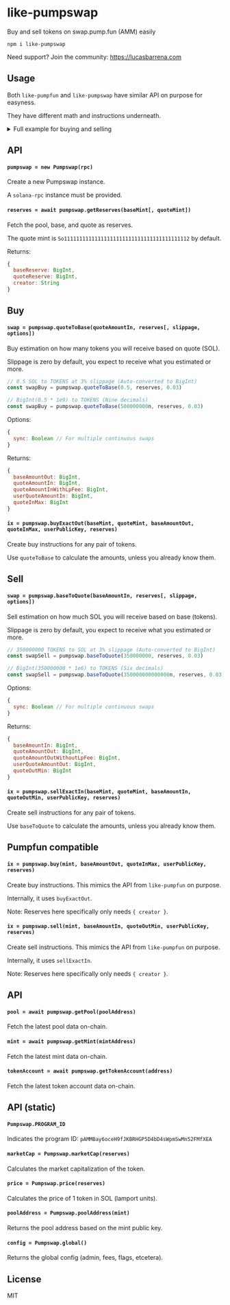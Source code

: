 # like-pumpswap

Buy and sell tokens on swap.pump.fun (AMM) easily

```
npm i like-pumpswap
```

Need support? Join the community: https://lucasbarrena.com

## Usage

Both `like-pumpfun` and `like-pumpswap` have similar API on purpose for easyness.

They have different math and instructions underneath.

<details>
<summary>Full example for buying and selling</summary>

Get mint reserves, estimate the swap, create instructions, sign, and send.

```js
const Pumpswap = require('like-pumpswap')
const SOL = require('like-solana')

const rpc = new SOL.RPC()
const pumpswap = new Pumpswap(rpc)

main()

async function main () {
  const baseMint = '2fWkVf417bfxEgUemymkYNagXVitnmNxvq7dhUwnpump'
  const quoteMint = 'So11111111111111111111111111111111111111112'
  const recentBlockhash = (await rpc.getLatestBlockhash()).blockhash
  const user = new SOL.Keypair('<secret key...>')

  // Buy 0.1 SOL of tokens with 3% slippage
  const reserves = await pumpswap.getReserves(baseMint, quoteMint)
  const swapBuy = pumpswap.quoteToBase(0.1, reserves, 0.03)
  const ixBuy = pumpswap.buyExactOut(baseMint, quoteMint, swapBuy.baseAmountOut, swapBuy.quoteInMax, user.publicKey, reserves)
  const txBuy = SOL.sign(ixBuy, { unitPrice: 0.0001, signers: [user], recentBlockhash })

  console.log('Buy signature:', SOL.signature(txBuy))

  await rpc.sendTransaction(txBuy)

  // ... (could wait for confirmation)
  await new Promise(resolve => setTimeout(resolve, 5000))

  // Sell the tokens we bought with 3% slippage
  const reserves2 = await pumpswap.getReserves(baseMint, quoteMint)
  const swapSell = pumpswap.baseToQuote(swapBuy.baseAmountOut, reserves2, 0.03)
  const ixSell = pumpswap.sellExactIn(baseMint, quoteMint, swapSell.baseAmountIn, swapSell.quoteOutMin, user.publicKey, reserves)
  const txSell = SOL.sign(ixSell, { unitPrice: 0.0001, signers: [user], recentBlockhash })

  console.log('Sell signature:', SOL.signature(txSell))

  await rpc.sendTransaction(txSell)

  // ...
}
```
</details>

## API

#### `pumpswap = new Pumpswap(rpc)`

Create a new Pumpswap instance.

A `solana-rpc` instance must be provided.

#### `reserves = await pumpswap.getReserves(baseMint[, quoteMint])`

Fetch the pool, base, and quote as reserves.

The quote mint is `So11111111111111111111111111111111111111112` by default.

Returns:

```js
{
  baseReserve: BigInt,
  quoteReserve: BigInt,
  creator: String
}
```

## Buy

#### `swap = pumpswap.quoteToBase(quoteAmountIn, reserves[, slippage, options])`

Buy estimation on how many tokens you will receive based on quote (SOL).

Slippage is zero by default, you expect to receive what you estimated or more.

```js
// 0.5 SOL to TOKENS at 3% slippage (Auto-converted to BigInt)
const swapBuy = pumpswap.quoteToBase(0.5, reserves, 0.03)

// BigInt(0.5 * 1e9) to TOKENS (Nine decimals)
const swapBuy = pumpswap.quoteToBase(500000000n, reserves, 0.03)
```

Options:

```js
{
  sync: Boolean // For multiple continuous swaps
}
```

Returns:

```js
{
  baseAmountOut: BigInt,
  quoteAmountIn: BigInt,
  quoteAmountInWithLpFee: BigInt,
  userQuoteAmountIn: BigInt,
  quoteInMax: BigInt
}
```

#### `ix = pumpswap.buyExactOut(baseMint, quoteMint, baseAmountOut, quoteInMax, userPublicKey, reserves)`

Create buy instructions for any pair of tokens.

Use `quoteToBase` to calculate the amounts, unless you already know them.

## Sell

#### `swap = pumpswap.baseToQuote(baseAmountIn, reserves[, slippage, options])`

Sell estimation on how much SOL you will receive based on base (tokens).

Slippage is zero by default, you expect to receive what you estimated or more.

```js
// 350000000 TOKENS to SOL at 3% slippage (Auto-converted to BigInt)
const swapSell = pumpswap.baseToQuote(350000000, reserves, 0.03)

// BigInt(350000000 * 1e6) to TOKENS (Six decimals)
const swapSell = pumpswap.baseToQuote(350000000000000n, reserves, 0.03)
```

Options:

```js
{
  sync: Boolean // For multiple continuous swaps
}
```

Returns:

```js
{
  baseAmountIn: BigInt,
  quoteAmountOut: BigInt,
  quoteAmountOutWithoutLpFee: BigInt,
  userQuoteAmountOut: BigInt,
  quoteOutMin: BigInt
}
```

#### `ix = pumpswap.sellExactIn(baseMint, quoteMint, baseAmountIn, quoteOutMin, userPublicKey, reserves)`

Create sell instructions for any pair of tokens.

Use `baseToQuote` to calculate the amounts, unless you already know them.

## Pumpfun compatible

#### `ix = pumpswap.buy(mint, baseAmountOut, quoteInMax, userPublicKey, reserves)`

Create buy instructions. This mimics the API from `like-pumpfun` on purpose.

Internally, it uses `buyExactOut`.

Note: Reserves here specifically only needs `{ creator }`.

#### `ix = pumpswap.sell(mint, baseAmountIn, quoteOutMin, userPublicKey, reserves)`

Create sell instructions. This mimics the API from `like-pumpfun` on purpose.

Internally, it uses `sellExactIn`.

Note: Reserves here specifically only needs `{ creator }`.

## API

#### `pool = await pumpswap.getPool(poolAddress)`

Fetch the latest pool data on-chain.

#### `mint = await pumpswap.getMint(mintAddress)`

Fetch the latest mint data on-chain.

#### `tokenAccount = await pumpswap.getTokenAccount(address)`

Fetch the latest token account data on-chain.

## API (static)

#### `Pumpswap.PROGRAM_ID`

Indicates the program ID: `pAMMBay6oceH9fJKBRHGP5D4bD4sWpmSwMn52FMfXEA`

#### `marketCap = Pumpswap.marketCap(reserves)`

Calculates the market capitalization of the token.

#### `price = Pumpswap.price(reserves)`

Calculates the price of 1 token in SOL (lamport units).

#### `poolAddress = Pumpswap.poolAddress(mint)`

Returns the pool address based on the mint public key.

#### `config = Pumpswap.global()`

Returns the global config (admin, fees, flags, etcetera).

## License

MIT
